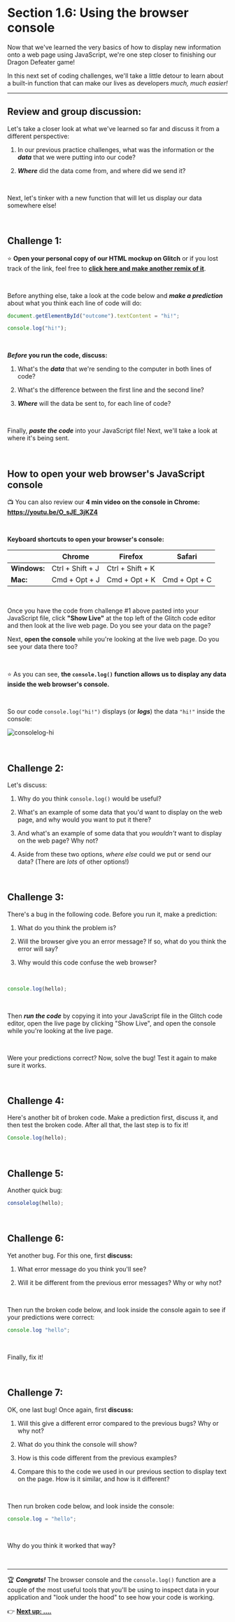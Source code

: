 # Section 1.6: Using the browser console

Now that we've learned the very basics of how to display new information onto a web page using JavaScript, we're one step closer to finishing our Dragon Defeater game!

In this next set of coding challenges, we'll take a little detour to learn about a built-in function that can make our lives as developers *much, much easier!*

<hr/>

## Review and group discussion:

Let's take a closer look at what we've learned so far and discuss it from a different perspective:

  1. In our previous practice challenges, what was the information or the ***data*** that we were putting into our code?
  
  2. ***Where*** did the data come from, and where did we send it?

<br/>

Next, let's tinker with a new function that will let us display our data somewhere else!

<br/>

## Challenge 1:

⭐️ **Open your personal copy of our HTML mockup on Glitch** or if you lost track of the link, feel free to [**click here and make another remix of it**](https://glitch.com/edit/#!/dragon-defeater-v0-starter).

<br/>

Before anything else, take a look at the code below and ***make a prediction*** about what you think each line of code will do:

```javascript
document.getElementById("outcome").textContent = "hi!";

console.log("hi!");
```

<br/>

***Before* you run the code, discuss:**

  1. What's the ***data*** that we're sending to the computer in both lines of code?
  
  2. What's the difference between the first line and the second line?
  
  3. ***Where*** will the data be sent to, for each line of code?

<br/>

Finally, ***paste the code*** into your JavaScript file! Next, we'll take a look at where it's being sent.

<br/>


## How to open your web browser's JavaScript console

:tv: You can also review our **4 min video on the console in Chrome: https://youtu.be/O_sJE_3jKZ4**

<br/>

**Keyboard shortcuts to open your browser's console:**

|  | Chrome | Firefox | Safari |
| --- | ---- | ---- | ---- |
| **Windows:** | Ctrl + Shift + J | Ctrl + Shift + K | |
| **Mac:** | Cmd + Opt + J | Cmd + Opt + K |  Cmd + Opt + C |

<br/>

Once you have the code from challenge #1 above pasted into your JavaScript file, click **"Show Live"** at the top left of the Glitch code editor and then look at the live web page. Do you see your data on the page?

Next, **open the console** while you're looking at the live web page. Do you see your data there too?

<br/>

:star: As you can see, **the `console.log()` function allows us to display any data inside the web browser's console.**

<br/>

So our code `console.log("hi!")` displays (or ***logs***) the data `"hi!"` inside the console:

![consolelog-hi](https://user-images.githubusercontent.com/1555022/41071035-d340ea9e-69aa-11e8-9585-a0477f15fa46.png)

<br/>

## Challenge 2:

Let's discuss:

  1. Why do you think `console.log()` would be useful?
  
  2. What's an example of some data that you'd want to display on the web page, and why would you want to put it there?
  
  3. And what's an example of some data that you *wouldn't* want to display on the web page? Why not?
  
  4. Aside from these two options, *where else* could we put or send our data? (There are *lots* of other options!)

<br/>

## Challenge 3:

There's a bug in the following code. Before you run it, make a prediction:

  1. What do you think the problem is?
  
  2. Will the browser give you an error message? If so, what do you think the error will say?
  
  3. Why would this code confuse the web browser?

<br/>

```javascript
console.log(hello);
```

<br/>

Then ***run the code*** by copying it into your JavaScript file in the Glitch code editor, open the live page by clicking "Show Live", and open the console while you're looking at the live page.

<br/>

Were your predictions correct? Now, solve the bug! Test it again to make sure it works.

<br/>

## Challenge 4:

Here's another bit of broken code. Make a prediction first, discuss it, and then test the broken code. After all that, the last step is to fix it!

```javascript
Console.log(hello);
```

<br/>

## Challenge 5:

Another quick bug:

```javascript
consolelog(hello);
```

<br/>

## Challenge 6:

Yet another bug. For this one, first **discuss:**

  1. What error message do you think you'll see?
  
  2. Will it be different from the previous error messages? Why or why not?

<br/>

Then run the broken code below, and look inside the console again to see if your predictions were correct:

```javascript
console.log "hello";
```

<br/>

Finally, fix it!

<br/>

## Challenge 7:

OK, one last bug! Once again, first **discuss:**
  
  1. Will this give a different error compared to the previous bugs? Why or why not?
  
  2. What do you think the console will show?
  
  3. How is this code different from the previous examples?
  
  4. Compare this to the code we used in our previous section to display text on the page. How is it similar, and how is it different?

<br/>

Then run broken code below, and look inside the console:

```javascript
console.log = "hello";
```

<br/>

Why do you think it worked that way?


<br/>
<hr/>

:trophy: ***Congrats!*** The browser console and the `console.log()` function are a couple of the most useful tools that you'll be using to inspect data in your application and "look under the hood" to see how your code is working.

:point_right: **[Next up: ....](#)**
